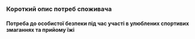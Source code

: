 ### Короткий опис потреб споживача
#### Потреба до особистої безпеки під час участі в улюблених спортивих змаганнях та прийому їжі
